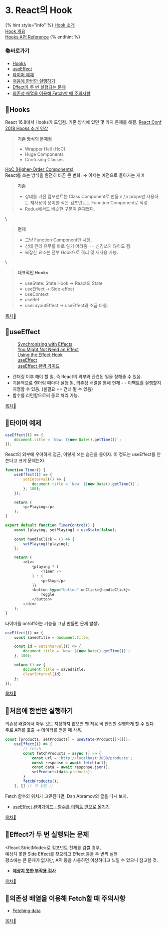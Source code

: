 # 3. React의 Hook

{% hint style="info" %}
[Hook 소개](https://ko.reactjs.org/docs/hooks-intro.html)\
[Hook 개요](https://ko.reactjs.org/docs/hooks-overview.html)\
[Hooks API Reference](https://ko.reactjs.org/docs/hooks-reference.html)
{% endhint %}

### 📚바로가기

* [Hooks](3.-react-hook.md#hooks)
* [useEffect](3.-react-hook.md#useeffect)
* [타이머 예제](3.-react-hook.md#undefined-1)
* [처음에 한번만 실행하기](3.-react-hook.md#undefined-2)
* [Effect가 두 번 실행되는 문제](3.-react-hook.md#effect)
* [의존성 배열을 이용해 Fetch할 때 주의사항](3.-react-hook.md#fetch)

## 📍Hooks

React 16.8에서 Hooks가 도입됨. 기존 방식에 있던 몇 가지 문제를 해결. [React Conf 2018 Hooks 소개 영상](https://youtu.be/dpw9EHDh2bM)

> **기존 방식의 문제점**
>
> * Wrapper Hell (HoC)
> * Huge Components
> * Confusing Classes

[HoC (Higher-Order Components)](https://ko.reactjs.org/docs/higher-order-components.html)\
React를 쓰는 방식을 완전히 바꾼 큰 변화. → 이제는 예전으로 돌아가는 게 X

> **기존**
>
> * 상태를 가진 컴포넌트는 Class Component로 만들고,\n props만 사용하는 재사용이 용이한 작은 컴포넌트는 Function Component로 작성.
> * Redux에서도 비슷한 구분이 존재했다.

\


> **현재**
>
> * 그냥 Function Component만 사용.
> * 상태 관리 유무를 바로 알기 어려움 == 신경쓰지 않아도 됨.
> * 복잡한 요소는 전부 Hook으로 격리 및 재사용 가능.

\


> **대표적인 Hooks**
>
> * useState: State Hook → React의 State
> * useEffect → Side-effect
> * useContext
> * useRef
> * useLayoutEffect → useEffect와 조금 다름.

[목차🔺](3.-react-hook.md#undefined)

## 📍useEffect

> [Synchronizing with Effects](https://beta.reactjs.org/learn/synchronizing-with-effects)\
> [You Might Not Need an Effect](https://beta.reactjs.org/learn/you-might-not-need-an-effect)\
> [Using the Effect Hook](https://ko.reactjs.org/docs/hooks-effect.html)\
> [useEffect](https://beta.reactjs.org/reference/react/useEffect)\
> [useEffect 완벽 가이드](https://overreacted.io/ko/a-complete-guide-to-useeffect/)

* 렌더링 이후 해야 할 일, 즉 React의 외부와 관련된 일을 정해줄 수 있음.
* 기본적으로 렌더링 때마다 실행 됨, 의존성 배열을 통해 언제 - - 이펙트를 실행할지 지정할 수 있음. (불필요 == 건너 뛸 수 있음)
* 함수를 리턴함으로써 종료 처리 가능.

[목차🔺](3.-react-hook.md#undefined)

## 📍타이머 예제

```typescript
useEffect(() => {
    document.title = `Now: ${new Date().getTime()}`;
});
```

React의 외부에 우아하게 접근, 이렇게 쓰는 습관을 들이자. 이 정도는 useEffect를 안 쓴다고 크게 문제는X\


```typescript
function Timer() {
    useEffect(() => {
        setInterval(() => {
            document.title = `Now: ${new Date().getTime()}`;
        }, 100);
    });

    return (
        <p>Playing</p>
    );
}

export default function TimerControl() {
    const [playing, setPlaying] = useState(false);
    
    const handleClick = () => {
        setPlaying(!playing);
    };

    return (
        <div>
            {playing ? (
                <Timer />
            ) : (
                <p>Stop</p>
            )}
            <button type="button" onClick={handleClick}>
                Toggle
            </button>
        </div>
    );
}
```

타이머를 on/off하는 기능을 그냥 만들면 문제 발생\


```typescript
useEffect(() => {
    const savedTitle = document.title;

    const id = setInterval(() => {
        document.title = `Now: ${new Date().getTime()}`;
    }, 100);

    return () => {
        document.title = savedTitle;
        clearInterval(id);
    };
});
```

[목차🔺](3.-react-hook.md#undefined)

## 📍처음에 한번만 실행하기

의존성 배열에서 아무 것도 지정하지 않으면 맨 처음 딱 한번만 실행하게 할 수 있다.\
주로 API를 호출 → 데이터를 얻을 때 사용.

```typescript
const [products, setProducts] = useState<Product[]>([]);
    useEffect(() => {
        // fetch
        const fetchProducts = async () => {
            const url = 'http://localhost:3000/products';
            const response = await fetch(url);
            const data = await response.json();
            setProducts(data.products);
        }
        fetchProducts();
    }, [] // 이 부분 );
```

Fetch 함수의 위치가 고민된다면, Dan Abramov의 글을 다시 보자.

* [useEffect 완벽가이드 - 함수를 이펙트 안으로 옮기기](https://overreacted.io/ko/a-complete-guide-to-useeffect/#%ED%95%A8%EC%88%98%EB%A5%BC-%EC%9D%B4%ED%8E%99%ED%8A%B8-%EC%95%88%EC%9C%BC%EB%A1%9C-%EC%98%AE%EA%B8%B0%EA%B8%B0)

[목차🔺](3.-react-hook.md#undefined)

## 📍Effect가 두 번 실행되는 문제

\<React.StrictMode>로 컴포넌트 전체를 감쌀 경우,\
예상치 못한 Side Effect를 찾으려고 Effect 등을 두 번씩 실행\
평소에는 큰 문제가 없지만, API 등을 사용하면 이상하다고 느낄 수 있으니 참고할 것.

* [**예상치 못한 부작용 검사**](https://www.notion.so/0bf5a58a76714573946be792e38f53d5)

[목차🔺](3.-react-hook.md#undefined)

## 📍의존성 배열을 이용해 Fetch할 때 주의사항

* [Fetching data](https://beta.reactjs.org/learn/synchronizing-with-effects#fetching-data)

[목차🔺](3.-react-hook.md#undefined)
